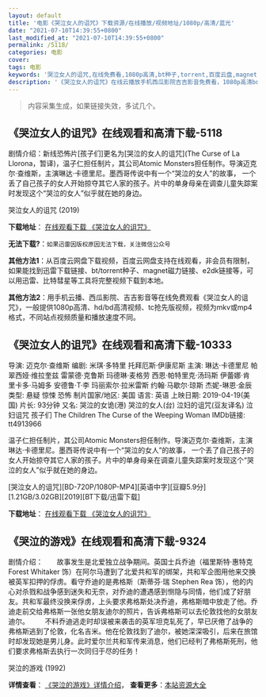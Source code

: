 ```yaml
---
layout: default
title: '电影《哭泣女人的诅咒》下载资源/在线播放/视频地址/1080p/高清/蓝光'
date: "2021-07-10T14:39:55+0800"
last_modified_at: "2021-07-10T14:39:55+0800"
permalink: /5118/
categories: 电影
cover:
tags: 电影
keywords: '哭泣女人的诅咒,在线免费看,1080p高清,bt种子,torrent,百度云盘,magnet,磁力链,迅雷下载资源'
description: '《哭泣女人的诅咒》在线云播放手机西瓜影院吉吉影音免费看，1080p高清bd/hd未删减完整版和tc抢先枪版，mkv/mp4格式，附带bt/torrent种子、magnet/磁力链、百度云盘、网盘资源迅雷下载链接'
---
```


>内容采集生成，如果链接失效，多试几个。


## 《哭泣女人的诅咒》在线观看和高清下载-5118

剧情介绍：新线恐怖片[孩子们]更名为[哭泣的女人的诅咒](The Curse of La Llorona，暂译)，温子仁担任制片，其公司Atomic Monsters担任制作。导演迈克尔·查维斯，主演琳达·卡德里尼。墨西哥传说中有一个“哭泣的女人”的故事， 一个丢了自己孩子的女人开始掠夺其它人家的孩子。片中的单身母亲在调查儿童失踪案时发现这个“哭泣的女人”似乎就在她的身边。


哭泣女人的诅咒 (2019)

**下载地址**： [在线观看下载 《哭泣女人的诅咒》](https://www.btbtdy.me/btdy/dy15807.html) 


**无法下载?**：`如果迅雷因版权原因无法下载，关注微信公众号 `

**其他方法1**：从百度云网盘下载视频，百度云网盘支持在线观看，非会员有限制，如果能找到迅雷下载链接、bt/torrent种子、magnet磁力链接、e2dk链接等，可以用迅雷、比特彗星等工具将完整视频下载到本地。

**其他方法2**：用手机云播、西瓜影院、吉吉影音等在线免费观看《哭泣女人的诅咒》，一般提供1080p高清、hd/bd高清视频、tc抢先版视频，视频为mkv或mp4格式，不同站点视频质量和播放速度不同。


## 《哭泣女人的诅咒》在线观看和高清下载-10333

导演: 迈克尔·查维斯 编剧: 米琪·多特里 托拜厄斯·伊康尼斯 主演: 琳达·卡德里尼 帕翠西娅·维拉奎兹 雷蒙德·克鲁斯 玛德琳·麦格劳 西恩·帕特里克·汤玛斯 伊蕾娜·肯 里卡多·马姆多 安德鲁·T·李 玛丽索尔·拉米雷斯 约翰·马歇尔·琼斯 杰妮-琳恩·金辰 类型: 悬疑 惊悚 恐怖 制片国家/地区: 美国 语言: 英语 上映日期: 2019-04-19(美国) 片长: 93分钟 又名: 哭泣的女诡(港) 哭泣的女人(台) 泣妇的诅咒(豆友译名) 泣妇诅咒 孩子们 The Children The Curse of the Weeping Woman IMDb链接: tt4913966

温子仁担任制片，其公司Atomic Monsters担任制作。导演迈克尔·查维斯，主演琳达·卡德里尼。墨西哥传说中有一个“哭泣的女人”的故事， 一个丢了自己孩子的女人开始掠夺其它人家的孩子。片中的单身母亲在调查儿童失踪案时发现这个“哭泣的女人”似乎就在她的身边。


[哭泣女人的诅咒][BD-720P/1080P-MP4][英语中字][豆瓣5.9分][1.21GB/3.02GB][2019][BT下载/迅雷下载]

**下载地址**： [在线观看下载 《哭泣女人的诅咒》](https://www.btdx8.com/torrent/kqnrdzz_2019.html) 


## 《哭泣的游戏》在线观看和高清下载-9324

剧情介绍：　　故事发生是北爱独立战争期间。英国士兵乔迪（福里斯特·惠特克 Forest Whitaker 饰）在阿尔马遭到了北爱共和军的绑架，共和军企图用他来交换被英军扣押的俘虏。看守乔迪的是弗格斯（斯蒂芬·瑞 Stephen Rea 饰），他的内心对杀戮和战争感到迷失和无奈，对乔迪的遭遇感到恻隐与同情，他们成了好朋友。共和军最终没换来俘虏，上头要求弗格斯处决乔迪，弗格斯暗中放走了他。乔迪走前交给弗格斯一张他女朋友迪尔的照片，告诉弗格斯可以去伦敦找他的女朋友迪尔。 　　不料乔迪逃走时却误被来袭击的英军坦克轧死了，早已厌倦了战争的弗格斯逃到了伦敦，化名吉米。他在伦敦找到了迪尔，被她深深吸引，后来在旅馆时却发现她是男儿身。此时爱尔兰共和军传来消息，他们已经判了弗格斯死刑，他们要求弗格斯去执行一次同归于尽的任务！


哭泣的游戏 (1992)

**详情查看**： [《哭泣的游戏》详情介绍](/movie/9324/)， **查看更多**：[本站资源大全](/movie/t/all/)

